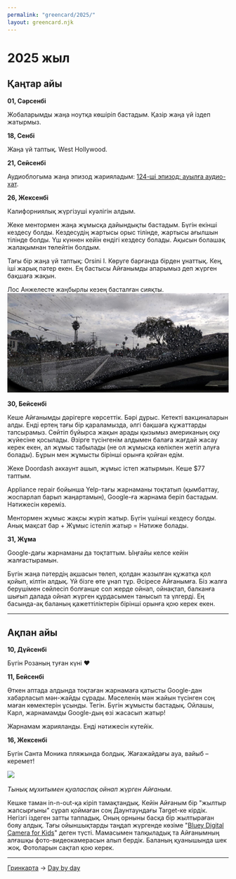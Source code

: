 ```yaml
---
permalink: "greencard/2025/"
layout: greencard.njk
---
```


<!-- <img class="right-float-photo" src="" /> -->

# 2025 жыл

## Қаңтар айы

**01, Сәрсенбі**

Жобаларымды жаңа ноутқа көшіріп бастадым. Қазір жаңа үй іздеп жатырмыз.

**18, Сенбі**

Жаңа үй таптық. West Hollywood.

**21, Сейсенбі**

Аудиоблогыма жаңа эпизод жарияладым: [124-ші эпизод: ауылға аудио-хат](https://feeds.podcasting.center/podcast/124).

**26, Жексенбі**

Калифорниялық жүргізуші куәлігін алдым.

Жеке ментормен жаңа жұмысқа дайындықты бастадым. Бүгін екінші кездесу болды. Кездесудің жартысы орыс тілінде, жартысы ағылшын тілінде болды. Үш күннен кейін ендігі кездесу болады. Ақысын болашақ жалақымнан төлейтін болдым.

Тағы бір жаңа үй таптық: Orsini I. Көруге барғанда бірден ұнаттық. Кең, іші жарық пәтер екен. Ең бастысы Айғанымды апарымыз деп жүрген бақшаға жақын.

Лос Анжелесте жаңбырлы кезең басталған сияқты. <img src="/blog/images/2025/Jan-2025-LA-rain.jpg" />

**30, Бейсенбі**

Кеше Айғанымды дәрігерге көрсеттік. Бәрі дұрыс. Кетекті вакциналарын алды. Енді ертең тағы бір қараламызда, әлгі бақшаға құжаттарды тапсырамыз. Сөйтіп бұйырса жақын арады қызымыз американың оқу жүйесіне қосылады. Әзірге түсінгенім алдымен балаға жағдай жасау керек екен, ал жұмыс табылады (не ол жұмысқа көлікпен жетіп алуға болады). Бұрын мен жұмысты бірінші орынға қойған едім.

Жеке Doordash аккаунт ашып, жұмыс істеп жатырмын. Кеше $77 таптым. 

Appliance repair бойынша Yelp-тағы жарнаманы тоқтатып (қымбаттау, жоспарлап барып жаңартамын), Google-ға жарнама беріп бастадым. Нәтижесін көреміз.

Ментормен жұмыс жақсы жүріп жатыр. Бүгін үшінші кездесу болды. Анық мақсат бар + Жұмыс істеліп жатыр = Нәтиже болады.

**31, Жұма**

Google-дағы жарнаманы да тоқтаттым. Ыңғайы келсе кейін жалғастырамын.

Бүгін жаңа пәтердің ақшасын төлеп, қолдан жазылған құжатқа қол қойып, кілтін алдық. Үй бізге өте ұнап тұр. Әсіресе Айғанымға. Біз жалға берушімен сөйлесіп болғанше сол жерде ойнап, ойнақтап, балканға шығып далада ойнап жүрген құрдасымен танысып та үлгерді. Ең басында-ақ баланың қажеттіліктерін бірінші орынға қою керек екен.

---

## Ақпан айы

**10, Дүйсенбі**

Бүгін Розаның туған күні ❤️

**11, Бейсенбі**

Өткен аптада алдында тоқтаған жарнамаға қатысты Google-дан хабарласып мән-жайды сұрады. Мәселенің мән жайын түсінген соң маған көмектерін ұсынды. Тегін. Бүгін жұмысты бастадық. Ойлашы, Карл, жарнамамды Google-дың өзі жасасып жатыр!

Жарнамам жарияланды. Енді нәтижесін күтейік.

**16, Жексенбі**

Бүгін Санта Моника пляжында болдық. Жағажайдағы ауа, вайыб – керемет!

<!-- Кешке дейінгі паркиң $9. Карта арқылы төлей алмаған соң, қағаз ақшамен төледік. Бәрі солай істеп жатыр екен. Америкаға келгелі екі рет паркиң үшін ticket төлеп үлгердім. -->

<img src="/blog/images/2025/IMG_20250216_170641570-v2.jpg" />

*Тынық мұхитымен қуаласпақ ойнап жүрген Айғаным.*

Кешке таман in-n-out-қа кіріп тамақтандық. Кейін Айғаным бір "жылтыр жапсырғыны" сұрап қоймаған соң Даунтаундағы Target-ке кірдік. Негізгі іздеген затты таппадық. Оның орныны басқа бір жылтыраған бояу алдық. Тағы ойыншықтарды таңдап жүргенде көзіме "[Bluey Digital Camera for Kids](https://www.ekids.com/collections/bluey/products/bluey-digital-camera-for-kids)" деген түсті. Мамасымен талқыладық та Айғанымның алғашқы фото-видеокамерасын алып бердік. Баланың қуанышында шек жоқ. Фотоларын сақтап қою керек.

---

[Гринкарта](/greencard/) &rarr; [Day by day](/greencard/days)